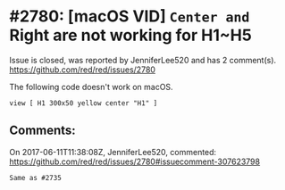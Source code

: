 
#2780: [macOS VID] `Center and `Right are not working for H1~H5
================================================================================
Issue is closed, was reported by JenniferLee520 and has 2 comment(s).
<https://github.com/red/red/issues/2780>

The following code doesn't work on macOS.
```Red
view [ H1 300x50 yellow center "H1" ]
```


Comments:
--------------------------------------------------------------------------------

On 2017-06-11T11:38:08Z, JenniferLee520, commented:
<https://github.com/red/red/issues/2780#issuecomment-307623798>

    Same as #2735 

